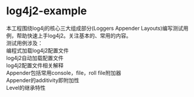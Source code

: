 # log4j2-example
本工程围绕log4j的核心三大组成部分(Loggers Appender Layouts)编写测试用例，帮助快速上手log4j2。关注基本的、常用的内容。<br>
测试用例涉及：<br>
编程式加载log4j2配置文件<br>
log4j2自动加载配置文件<br>
log4j2配置文件相关解释<br>
Appender包括常用console，file，roll file附加器<br>
Appender的additivity即附加性<br>
Level的继承特性
